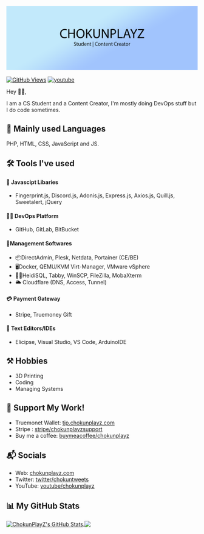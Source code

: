 [![ChokunPlayZ](https://github.com/ChokunPlayZ/ChokunPlayZ/raw/main/pictures/profile-readme/banner-1500x500.png)][1]

[![GitHub Views](https://komarev.com/ghpvc/?username=chokunplayz&color=FAC151)][5]
[![youtube](https://img.shields.io/badge/YouTuber-Follow%20Me-FAC151.svg?logo=youtube&logoWidth=20)][4]

Hey 👋🏻,

I am a CS Student and a Content Creator, I'm mostly doing DevOps stuff but I do code sometimes.

## 📜 Mainly used Languages
PHP, HTML, CSS, JavaScript and JS.

## 🛠 Tools I've used
#### 📃 Javascipt Libaries
- Fingerprint.js, Discord.js, Adonis.js, Express.js, Axios.js, Quill.js, Sweetalert, jQuery
#### 👨‍💻 DevOps Platform
- GitHub, GitLab, BitBucket
#### 💼Management Softwares
- 📦DirectAdmin, Plesk, Netdata, Portainer (CE/BE)
- 🖥Docker, QEMU/KVM Virt-Manager, VMware vSphere
- 👨‍💻HeidiSQL, Tabby, WinSCP, FileZilla, MobaXterm
- 🌥 Cloudflare (DNS, Access, Tunnel)
#### 💳 Payment Gateway
- Stripe, Truemoney Gift
#### 📑 Text Editors/IDEs
- Elicipse, Visual Studio, VS Code, ArduinoIDE

## ⚒ Hobbies
- 3D Printing
- Coding
- Managing Systems

## 💖 Support My Work!
- Truemonet Wallet: [tip.chokunplayz.com][4]
- Stripe : [stripe/chokunplayzsupport][5]
- Buy me a coffee: [buymeacoffee/chokunplayz][6]

## 📬 Socials

- Web: [chokunplayz.com][1]
- Twitter: [twitter/chokuntweets][2]
- YouTube: [youtube/chokunplayz][3]

## 📊 My GitHub Stats

<a href="https://github.com/ChokunPlayZ">
  <img align="center" src="https://github-readme-stats.vercel.app/api?username=chokunplayz&theme=github_dark" alt="ChokunPlayZ's GitHub Stats" height="230"/>
</a>

<a href="https://github.com/ChokunPlayZ">
  <img align="center" src="https://github-readme-stats.vercel.app/api/top-langs/?username=chokunplayz&theme=github_dark" height="230"/>
</a>

[1]: https://www.chokunplayz.com
[2]: https://twitter.com/intent/follow?screen_name=chokuntweets
[3]: https://www.youtube.com/chokunplayz?sub_confirmation=1
[4]: https://tip.chokunplayz.com/
[5]: https://buy.stripe.com/8wM9C7blfeGvfks7ss
[6]: http://buymeacoffee.com/chokunplayz
